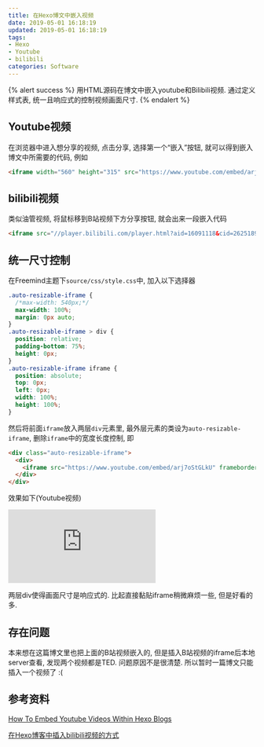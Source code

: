```yaml
---
title: 在Hexo博文中嵌入视频
date: 2019-05-01 16:18:19
updated: 2019-05-01 16:18:19
tags:
- Hexo
- Youtube
- bilibili
categories: Software
---
```


{% alert success %}
用HTML源码在博文中嵌入youtube和Bilibili视频. 通过定义样式表, 统一且响应式的控制视频画面尺寸.
{% endalert %}
<!--more-->

## Youtube视频

在浏览器中进入想分享的视频, 点击分享, 选择第一个“嵌入”按钮, 就可以得到嵌入博文中所需要的代码, 例如

```html
<iframe width="560" height="315" src="https://www.youtube.com/embed/arj7oStGLkU" frameborder="0" allow="accelerometer; autoplay; encrypted-media; gyroscope; picture-in-picture" allowfullscreen></iframe>
```

## bilibili视频

类似油管视频, 将鼠标移到B站视频下方分享按钮, 就会出来一段嵌入代码

```html
<iframe src="//player.bilibili.com/player.html?aid=16091118&cid=26251892&page=1" scrolling="no" border="0" frameborder="no" framespacing="0" allowfullscreen="true"> </iframe>
```

## 统一尺寸控制

在Freemind主题下`source/css/style.css`中, 加入以下选择器

```css
.auto-resizable-iframe {
  /*max-width: 540px;*/
  max-width: 100%;
  margin: 0px auto;
}
.auto-resizable-iframe > div {
  position: relative;
  padding-bottom: 75%;
  height: 0px;
}
.auto-resizable-iframe iframe {
  position: absolute;
  top: 0px;
  left: 0px;
  width: 100%;
  height: 100%;
}
```

然后将前面`iframe`放入两层`div`元素里, 最外层元素的类设为`auto-resizable-iframe`, 删除`iframe`中的宽度长度控制, 即

```html
<div class="auto-resizable-iframe">
  <div>
    <iframe src="https://www.youtube.com/embed/arj7oStGLkU" frameborder="0" allow="accelerometer; autoplay; encrypted-media; gyroscope; picture-in-picture" allowfullscreen></iframe>
  </div>
</div>
```

效果如下(Youtube视频)

<div class="auto-resizable-iframe">
  <div>
    <iframe src="https://www.youtube.com/embed/arj7oStGLkU" frameborder="0" allow="accelerometer; autoplay; encrypted-media; gyroscope; picture-in-picture" allowfullscreen></iframe>
  </div>
</div>

两层div使得画面尺寸是响应式的. 比起直接黏贴iframe稍微麻烦一些, 但是好看的多.

## 存在问题

本来想在这篇博文里也把上面的B站视频嵌入的, 但是插入B站视频的iframe后本地server查看, 发现两个视频都是TED. 问题原因不是很清楚. 所以暂时一篇博文只能插入一个视频了 :(

## 参考资料

[How To Embed Youtube Videos Within Hexo Blogs](http://www.tangycode.com/How-To-Embed-Youtube-Videos-Within-Hexo-Blogs/)

[在Hexo博客中插入bilibili视频的方式](https://anywaywillgo.github.io/post/writing/hexo/embed-bilibili-video-in-hexo/)
